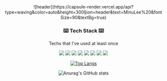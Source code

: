<div align="center">
![header](https://capsule-render.vercel.app/api?type=waving&color=auto&height=300&section=header&text=MinuLee%20&fontSize=90&textBg=true)

<h3 align="center"> ⌨️ Tech Stack ⌨️ </h3>
<p align="center"> Techs that I've used at least once </p>

<p align="center">
<img src="https://img.shields.io/badge/Javascript-F7DF1E?style=for-the-badge&logo=Javascript&logoColor=white"/> <img src="https://img.shields.io/badge/React.js-3178C6?style=for-the-badge&logo=React&logoColor=white"/> <img src="https://img.shields.io/badge/TypeScript.js-61DAFB?style=for-the-badge&logo=TypeScript&logoColor=white"/> <img src="https://img.shields.io/badge/Node.js-339933?style=for-the-badge&logo=React&logoColor=white"/> <img src="https://img.shields.io/badge/React-Native-61DAFB?style=for-the-badge&logo=React&logoColor=white"/> <img src="https://img.shields.io/badge/Python-3776AB?style=for-the-badge&logo=Python&logoColor=white"/> <img src="https://img.shields.io/badge/MySQL-4479A1?style=for-the-badge&logo=Python&logoColor=white"/> <img src="https://img.shields.io/badge/AWS-232F3E?style=for-the-badge&logo=Python&logoColor=white"/>  
</p>  
  
[![Top Langs](https://github-readme-stats.vercel.app/api/top-langs/?username=wlwhsxz&layout=compact)](https://github.com/wlwhsxz/github-readme-stats)

![Anurag's GitHub stats](https://github-readme-stats.vercel.app/api?username=wlwhsxz&show_icons=true&theme=gruvbox)  
  
</div>

